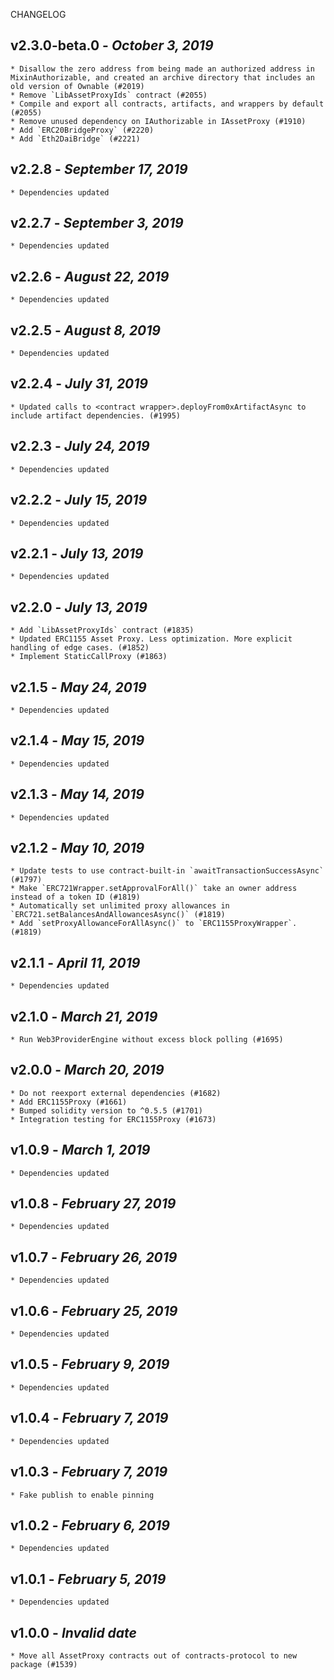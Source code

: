 <!--
changelogUtils.file is auto-generated using the monorepo-scripts package. Don't edit directly.
Edit the package's CHANGELOG.json file only.
-->

CHANGELOG

## v2.3.0-beta.0 - _October 3, 2019_

    * Disallow the zero address from being made an authorized address in MixinAuthorizable, and created an archive directory that includes an old version of Ownable (#2019)
    * Remove `LibAssetProxyIds` contract (#2055)
    * Compile and export all contracts, artifacts, and wrappers by default (#2055)
    * Remove unused dependency on IAuthorizable in IAssetProxy (#1910)
    * Add `ERC20BridgeProxy` (#2220)
    * Add `Eth2DaiBridge` (#2221)

## v2.2.8 - _September 17, 2019_

    * Dependencies updated

## v2.2.7 - _September 3, 2019_

    * Dependencies updated

## v2.2.6 - _August 22, 2019_

    * Dependencies updated

## v2.2.5 - _August 8, 2019_

    * Dependencies updated

## v2.2.4 - _July 31, 2019_

    * Updated calls to <contract wrapper>.deployFrom0xArtifactAsync to include artifact dependencies. (#1995)

## v2.2.3 - _July 24, 2019_

    * Dependencies updated

## v2.2.2 - _July 15, 2019_

    * Dependencies updated

## v2.2.1 - _July 13, 2019_

    * Dependencies updated

## v2.2.0 - _July 13, 2019_

    * Add `LibAssetProxyIds` contract (#1835)
    * Updated ERC1155 Asset Proxy. Less optimization. More explicit handling of edge cases. (#1852)
    * Implement StaticCallProxy (#1863)

## v2.1.5 - _May 24, 2019_

    * Dependencies updated

## v2.1.4 - _May 15, 2019_

    * Dependencies updated

## v2.1.3 - _May 14, 2019_

    * Dependencies updated

## v2.1.2 - _May 10, 2019_

    * Update tests to use contract-built-in `awaitTransactionSuccessAsync` (#1797)
    * Make `ERC721Wrapper.setApprovalForAll()` take an owner address instead of a token ID (#1819)
    * Automatically set unlimited proxy allowances in `ERC721.setBalancesAndAllowancesAsync()` (#1819)
    * Add `setProxyAllowanceForAllAsync()` to `ERC1155ProxyWrapper`. (#1819)

## v2.1.1 - _April 11, 2019_

    * Dependencies updated

## v2.1.0 - _March 21, 2019_

    * Run Web3ProviderEngine without excess block polling (#1695)

## v2.0.0 - _March 20, 2019_

    * Do not reexport external dependencies (#1682)
    * Add ERC1155Proxy (#1661)
    * Bumped solidity version to ^0.5.5 (#1701)
    * Integration testing for ERC1155Proxy (#1673)

## v1.0.9 - _March 1, 2019_

    * Dependencies updated

## v1.0.8 - _February 27, 2019_

    * Dependencies updated

## v1.0.7 - _February 26, 2019_

    * Dependencies updated

## v1.0.6 - _February 25, 2019_

    * Dependencies updated

## v1.0.5 - _February 9, 2019_

    * Dependencies updated

## v1.0.4 - _February 7, 2019_

    * Dependencies updated

## v1.0.3 - _February 7, 2019_

    * Fake publish to enable pinning

## v1.0.2 - _February 6, 2019_

    * Dependencies updated

## v1.0.1 - _February 5, 2019_

    * Dependencies updated

## v1.0.0 - _Invalid date_

    * Move all AssetProxy contracts out of contracts-protocol to new package (#1539)
